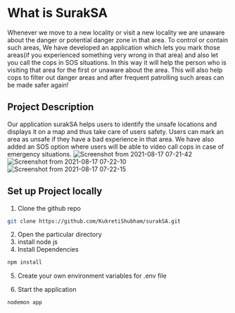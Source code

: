 
# What is SurakSA

Whenever we move to a new locality or visit a new locality we are unaware about the danger or potential danger zone in that area. To control or contain such areas, We have developed an application which lets you mark those areas(if you experienced something very wrong in that area) and also let you call the cops in SOS situations. In this way it will help the person who is visiting that area for the first or unaware about the area. This will also help cops to filter out danger areas and after frequent patrolling such areas can be made safer again!


## Project Description

Our application surakSA helps users to identify the unsafe locations and displays it on a map and thus take care of users safety. Users can mark an area as unsafe if they have a bad experience in that area. We have also added an SOS option where users will be able to video call cops in case of emergency situations.
![Screenshot from 2021-08-17 07-21-42](https://user-images.githubusercontent.com/57281769/129651160-ed4de59a-13ee-4c94-8961-2450c0138048.png)
![Screenshot from 2021-08-17 07-22-10](https://user-images.githubusercontent.com/57281769/129651167-d53501d8-f4dd-4ed7-85bd-f6a205739445.png)
![Screenshot from 2021-08-17 07-22-15](https://user-images.githubusercontent.com/57281769/129651170-f51d27b8-226f-4f4b-b668-325882027e7a.png)


## Set up Project locally

1. Clone the github repo 
```bash 
git clone https://github.com/KukretiShubham/surakSA.git 
```
2. Open the particular directory
3. install node js
4. Install Dependencies  
```bash 
npm install  
```
5. Create your own environment variables for .env file

6. Start the application 
```bash 
nodemon app 
```
